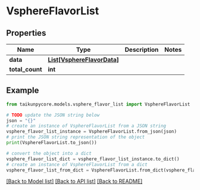 # VsphereFlavorList


## Properties

Name | Type | Description | Notes
------------ | ------------- | ------------- | -------------
**data** | [**List[VsphereFlavorData]**](VsphereFlavorData.md) |  | 
**total_count** | **int** |  | 

## Example

```python
from taikunpycore.models.vsphere_flavor_list import VsphereFlavorList

# TODO update the JSON string below
json = "{}"
# create an instance of VsphereFlavorList from a JSON string
vsphere_flavor_list_instance = VsphereFlavorList.from_json(json)
# print the JSON string representation of the object
print(VsphereFlavorList.to_json())

# convert the object into a dict
vsphere_flavor_list_dict = vsphere_flavor_list_instance.to_dict()
# create an instance of VsphereFlavorList from a dict
vsphere_flavor_list_from_dict = VsphereFlavorList.from_dict(vsphere_flavor_list_dict)
```
[[Back to Model list]](../README.md#documentation-for-models) [[Back to API list]](../README.md#documentation-for-api-endpoints) [[Back to README]](../README.md)


